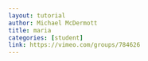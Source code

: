 ```yaml
---
layout: tutorial
author: Michael McDermott
title: maria
categories: [student]
link: https://vimeo.com/groups/784626
---
```

